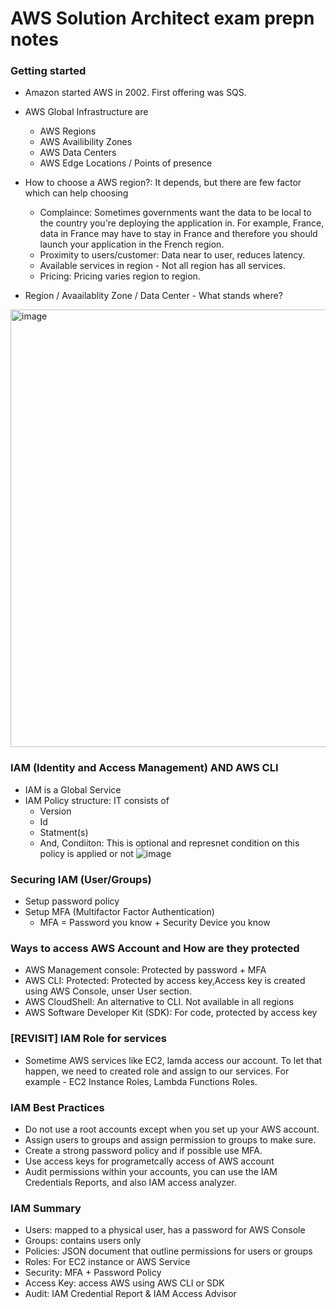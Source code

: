 # AWS Solution Architect exam prepn notes

### Getting started

- Amazon started AWS in 2002. First offering was SQS.
- AWS Global Infrastructure are
  - AWS Regions
  - AWS Availibility Zones
  - AWS Data Centers
  - AWS Edge Locations / Points of presence

- How to choose a AWS region?: It depends, but there are few factor which can help choosing
  - Complaince: Sometimes governments want the data to be local to the country you're deploying the application in. For example, France, data in France may     have to stay in France and therefore you should launch your application in the French region.
  - Proximity to users/customer: Data near to user, reduces latency.
  - Available services in region - Not all region has all services.
  - Pricing: Pricing varies region to region.

- Region / Avaailablity Zone / Data Center - What stands where?
 <img width="700" alt="image" align = "center" src="https://user-images.githubusercontent.com/22455492/178155498-34545b34-8908-4a7a-986d-4790308590b6.png">


### IAM (Identity and Access Management) AND AWS CLI

- IAM is a Global Service
- IAM Policy structure: IT consists of
  - Version
  - Id
  - Statment(s)
  - And, Condiiton: This is optional and represnet condition on this policy is applied or not
    ![image](https://user-images.githubusercontent.com/22455492/178217419-ddadf419-05d7-4329-983f-528dd5dca89d.png)
    
### Securing IAM (User/Groups) 
  - Setup password policy
  - Setup MFA (Multifactor Factor Authentication)
    - MFA = Password you know + Security Device you know
    
### Ways to access AWS Account and How are they protected
  - AWS Management console: Protected by password + MFA
  - AWS CLI: Protected: Protected by access key,Access key is created using AWS Console, unser User section.
  - AWS CloudShell: An alternative to CLI. Not available in all regions
  - AWS Software Developer Kit (SDK): For code, protected by access key

### [REVISIT] IAM Role for services
  - Sometime AWS services like EC2, lamda access our account. To let that happen, we need to created role and assign to our services. For example - EC2 Instance Roles, Lambda Functions Roles.

### IAM Best Practices
  - Do not use a root accounts except when you set up your AWS account.
  - Assign users to groups and assign permission to groups to make sure.
  - Create a strong password policy and if possible use MFA.
  - Use access keys for programetcally access of AWS account
  - Audit permissions within your accounts, you can use the IAM Credentials Reports, and also IAM access analyzer.

### IAM Summary
  - Users: mapped to a physical user, has a password for AWS Console
  - Groups: contains users only
  - Policies: JSON document that outline permissions for users or groups
  - Roles: For EC2 instance or AWS Service
  - Security: MFA + Password Policy
  - Access Key: access AWS using AWS CLI or SDK
  - Audit: IAM Credential Report & IAM Access Advisor 
